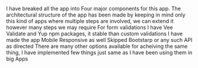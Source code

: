 I have breaked all the app into Four major components for this app.
The architectural structure of the app has been made by keeping in mind only this kind of apps where multiple steps are involved, we can extend it however many steps we may require
For form validations I have Vee Validate and Yup npm packages, it stable than custom validations
I have made the app Mobile Responsive as well
Skipped Bootstarp or any such API as directed
There are many other options available for acheiving the same thing, I have implemented few things just same as I have been using them in big Apps

